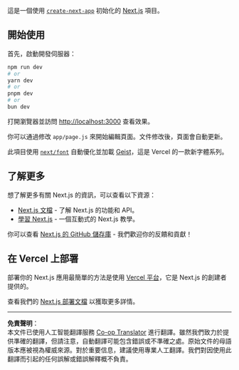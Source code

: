 <!--
CO_OP_TRANSLATOR_METADATA:
{
  "original_hash": "ff47271e53637b2ba6ba72ad2b70f6d7",
  "translation_date": "2025-10-03T11:54:24+00:00",
  "source_file": "memory-game/README.md",
  "language_code": "hk"
}
-->
這是一個使用 [`create-next-app`](https://github.com/vercel/next.js/tree/canary/packages/create-next-app) 初始化的 [Next.js](https://nextjs.org) 項目。

## 開始使用

首先，啟動開發伺服器：

```bash
npm run dev
# or
yarn dev
# or
pnpm dev
# or
bun dev
```

打開瀏覽器並訪問 [http://localhost:3000](http://localhost:3000) 查看效果。

你可以通過修改 `app/page.js` 來開始編輯頁面。文件修改後，頁面會自動更新。

此項目使用 [`next/font`](https://nextjs.org/docs/app/building-your-application/optimizing/fonts) 自動優化並加載 [Geist](https://vercel.com/font)，這是 Vercel 的一款新字體系列。

## 了解更多

想了解更多有關 Next.js 的資訊，可以查看以下資源：

- [Next.js 文檔](https://nextjs.org/docs) - 了解 Next.js 的功能和 API。
- [學習 Next.js](https://nextjs.org/learn) - 一個互動式的 Next.js 教學。

你可以查看 [Next.js 的 GitHub 儲存庫](https://github.com/vercel/next.js) - 我們歡迎你的反饋和貢獻！

## 在 Vercel 上部署

部署你的 Next.js 應用最簡單的方法是使用 [Vercel 平台](https://vercel.com/new?utm_medium=default-template&filter=next.js&utm_source=create-next-app&utm_campaign=create-next-app-readme)，它是 Next.js 的創建者提供的。

查看我們的 [Next.js 部署文檔](https://nextjs.org/docs/app/building-your-application/deploying) 以獲取更多詳情。

---

**免責聲明**：  
本文件已使用人工智能翻譯服務 [Co-op Translator](https://github.com/Azure/co-op-translator) 進行翻譯。雖然我們致力於提供準確的翻譯，但請注意，自動翻譯可能包含錯誤或不準確之處。原始文件的母語版本應被視為權威來源。對於重要信息，建議使用專業人工翻譯。我們對因使用此翻譯而引起的任何誤解或錯誤解釋概不負責。